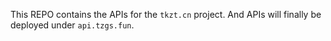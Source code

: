 This REPO contains the APIs for the `tkzt.cn` project. And APIs will finally be deployed under `api.tzgs.fun`.